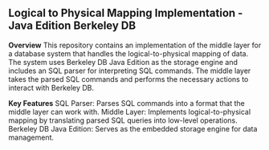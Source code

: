 ## Logical to Physical Mapping Implementation - Java Edition Berkeley DB

**Overview**
This repository contains an implementation of the middle layer for a database system that handles the logical-to-physical mapping of data. The system uses Berkeley DB Java Edition as the storage engine and includes an SQL parser for interpreting SQL commands. The middle layer takes the parsed SQL commands and performs the necessary actions to interact with Berkeley DB.

**Key Features**
SQL Parser: Parses SQL commands into a format that the middle layer can work with.
Middle Layer: Implements logical-to-physical mapping by translating parsed SQL queries into low-level operations.
Berkeley DB Java Edition: Serves as the embedded storage engine for data management.
